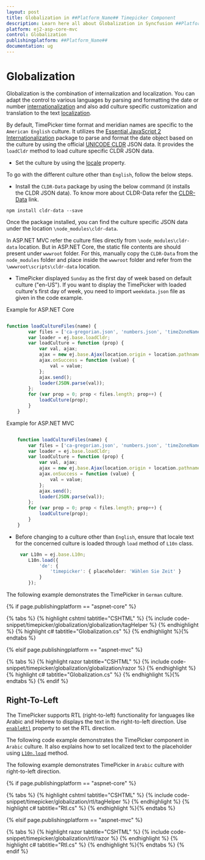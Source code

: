 ```yaml
---
layout: post
title: Globalization in ##Platform_Name## Timepicker Component
description: Learn here all about Globalization in Syncfusion ##Platform_Name## Timepicker component of Syncfusion Essential JS 2 and more.
platform: ej2-asp-core-mvc
control: Globalization
publishingplatform: ##Platform_Name##
documentation: ug
---
```



# Globalization

Globalization is the combination of internalization and localization. You can adapt the control to
various languages by parsing and formatting the date or
number [internationalization](../common/internationalization/) and also add culture
specific customization and translation to the text [localization](../common/localization/).

By default, TimePicker time format and meridian names are specific to the `American English` culture.
It utilizes the
[Essential JavaScript 2 Internationalization](../common/internationalization)
package to parse and format the date object based on the culture by using the official [UNICODE CLDR](http://cldr.unicode.org/)
JSON data. It provides the `loadCldr` method to load culture specific CLDR JSON data.

* Set the culture by using the
[locale](https://help.syncfusion.com/cr/aspnetcore-js2/Syncfusion.EJ2.Calendars.TimePicker.html#Syncfusion_EJ2_Calendars_TimePicker_Locale)
property.

To go with the different culture other than `English`, follow the below steps.

* Install the `CLDR-Data` package by using the below command (it installs the CLDR JSON data). To
know more about CLDR-Data refer the
[CLDR-Data](http://cldr.unicode.org/index/cldr-spec/json) link.

```
npm install cldr-data --save
```

Once the package installed, you can find the culture
specific JSON data under the location `\node_modules\cldr-data`.

In ASP.NET MVC refer the culture files directly from `\node_modules\cldr-data` location. But in ASP.NET Core, the static file contents are should present under `wwwroot` folder. For this, manually copy the `CLDR-Data` from the `node_modules` folder and place inside the `wwwroot` folder and refer from the `\wwwroot\scripts\cldr-data` location.

* TimePicker displayed `Sunday` as the first day of week based on default culture ("en-US"). If you want to display the TimePicker with loaded culture's first day of week, you need to import `weekdata.json` file as given in the code example.

Example for ASP.NET Core

```typescript

function loadCultureFiles(name) {
        var files = ['ca-gregorian.json', 'numbers.json', 'timeZoneNames.json', 'weekdata.json'];
        var loader = ej.base.loadCldr;
        var loadCulture = function (prop) {
            var val, ajax;
            ajax = new ej.base.Ajax(location.origin + location.pathname + '/../../scripts/cldr-data/main/' + name + '/' + files[prop], 'GET', false)
            ajax.onSuccess = function (value) {
                val = value;
            };
            ajax.send();
            loader(JSON.parse(val));
        };
        for (var prop = 0; prop < files.length; prop++) {
            loadCulture(prop);
        }
    }

```

Example for ASP.NET MVC

```typescript

    function loadCultureFiles(name) {
        var files = ['ca-gregorian.json', 'numbers.json', 'timeZoneNames.json', 'weekdata.json'];
        var loader = ej.base.loadCldr;
        var loadCulture = function (prop) {
            var val, ajax;
            ajax = new ej.base.Ajax(location.origin + location.pathname + '/../node_modules/cldr-data/main/' + name + '/' + files[prop], 'GET', false);
            ajax.onSuccess = function (value) {
                val = value;
            };
            ajax.send();
            loader(JSON.parse(val));
        };
        for (var prop = 0; prop < files.length; prop++) {
            loadCulture(prop);
        }
    }

```

* Before changing to a culture other than `English`, ensure that locale text for the concerned culture is loaded through `load` method of
  `L10n` class.

```typescript
     var L10n = ej.base.L10n;
        L10n.load({
            'de': {
                'timepicker': { placeholder: 'Wählen Sie Zeit' }
            }
        });
```

The following example demonstrates the TimePicker in `German` culture.

{% if page.publishingplatform == "aspnet-core" %}

{% tabs %}
{% highlight cshtml tabtitle="CSHTML" %}
{% include code-snippet/timepicker/globalization/globalization/tagHelper %}
{% endhighlight %}
{% highlight c# tabtitle="Globalization.cs" %}
{% endhighlight %}{% endtabs %}

{% elsif page.publishingplatform == "aspnet-mvc" %}

{% tabs %}
{% highlight razor tabtitle="CSHTML" %}
{% include code-snippet/timepicker/globalization/globalization/razor %}
{% endhighlight %}
{% highlight c# tabtitle="Globalization.cs" %}
{% endhighlight %}{% endtabs %}
{% endif %}



## Right-To-Left

The TimePicker supports RTL (right-to-left) functionality for languages like Arabic and Hebrew to displays the
text in the right-to-left direction. Use
[`enableRtl`](https://help.syncfusion.com/cr/aspnetcore-js2/Syncfusion.EJ2.Calendars.TimePicker.html#Syncfusion_EJ2_Calendars_TimePicker_EnableRtl)
property to set the RTL direction.

The following code example demonstrates the TimePicker component in `Arabic` culture. It also explains how to set localized text to
the placeholder using [`L10n.load`](http://ej2.syncfusion.com/documentation/base/api/l10n/) method.

The following example demonstrates TimePicker in `Arabic` culture with right-to-left direction.

{% if page.publishingplatform == "aspnet-core" %}

{% tabs %}
{% highlight cshtml tabtitle="CSHTML" %}
{% include code-snippet/timepicker/globalization/rtl/tagHelper %}
{% endhighlight %}
{% highlight c# tabtitle="Rtl.cs" %}
{% endhighlight %}{% endtabs %}

{% elsif page.publishingplatform == "aspnet-mvc" %}

{% tabs %}
{% highlight razor tabtitle="CSHTML" %}
{% include code-snippet/timepicker/globalization/rtl/razor %}
{% endhighlight %}
{% highlight c# tabtitle="Rtl.cs" %}
{% endhighlight %}{% endtabs %}
{% endif %}

